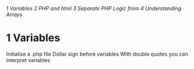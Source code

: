 *1 Variables*
*2 PHP and html*
*3 Separate PHP Logic from*
*4 Understanding Arrays*

# 1 Variables
Initialise a .php file
Dollar sign before variables
With double quotes you can interpret variables 


<script>
<?php 

$name = "Warwick"

echo "Hello, $name"
OR
echo "Hello, [$name]"
OR 
echo "Hello, " . $name 
</script>

